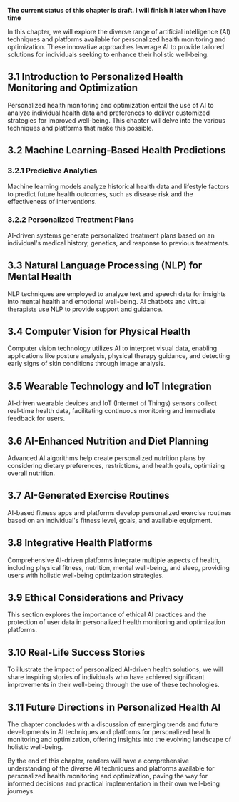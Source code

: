 **The current status of this chapter is draft. I will finish it later when I have time**

In this chapter, we will explore the diverse range of artificial intelligence (AI) techniques and platforms available for personalized health monitoring and optimization. These innovative approaches leverage AI to provide tailored solutions for individuals seeking to enhance their holistic well-being.

3.1 Introduction to Personalized Health Monitoring and Optimization
-------------------------------------------------------------------

Personalized health monitoring and optimization entail the use of AI to analyze individual health data and preferences to deliver customized strategies for improved well-being. This chapter will delve into the various techniques and platforms that make this possible.

3.2 Machine Learning-Based Health Predictions
---------------------------------------------

### 3.2.1 Predictive Analytics

Machine learning models analyze historical health data and lifestyle factors to predict future health outcomes, such as disease risk and the effectiveness of interventions.

### 3.2.2 Personalized Treatment Plans

AI-driven systems generate personalized treatment plans based on an individual's medical history, genetics, and response to previous treatments.

3.3 Natural Language Processing (NLP) for Mental Health
-------------------------------------------------------

NLP techniques are employed to analyze text and speech data for insights into mental health and emotional well-being. AI chatbots and virtual therapists use NLP to provide support and guidance.

3.4 Computer Vision for Physical Health
---------------------------------------

Computer vision technology utilizes AI to interpret visual data, enabling applications like posture analysis, physical therapy guidance, and detecting early signs of skin conditions through image analysis.

3.5 Wearable Technology and IoT Integration
-------------------------------------------

AI-driven wearable devices and IoT (Internet of Things) sensors collect real-time health data, facilitating continuous monitoring and immediate feedback for users.

3.6 AI-Enhanced Nutrition and Diet Planning
-------------------------------------------

Advanced AI algorithms help create personalized nutrition plans by considering dietary preferences, restrictions, and health goals, optimizing overall nutrition.

3.7 AI-Generated Exercise Routines
----------------------------------

AI-based fitness apps and platforms develop personalized exercise routines based on an individual's fitness level, goals, and available equipment.

3.8 Integrative Health Platforms
--------------------------------

Comprehensive AI-driven platforms integrate multiple aspects of health, including physical fitness, nutrition, mental well-being, and sleep, providing users with holistic well-being optimization strategies.

3.9 Ethical Considerations and Privacy
--------------------------------------

This section explores the importance of ethical AI practices and the protection of user data in personalized health monitoring and optimization platforms.

3.10 Real-Life Success Stories
------------------------------

To illustrate the impact of personalized AI-driven health solutions, we will share inspiring stories of individuals who have achieved significant improvements in their well-being through the use of these technologies.

3.11 Future Directions in Personalized Health AI
------------------------------------------------

The chapter concludes with a discussion of emerging trends and future developments in AI techniques and platforms for personalized health monitoring and optimization, offering insights into the evolving landscape of holistic well-being.

By the end of this chapter, readers will have a comprehensive understanding of the diverse AI techniques and platforms available for personalized health monitoring and optimization, paving the way for informed decisions and practical implementation in their own well-being journeys.
